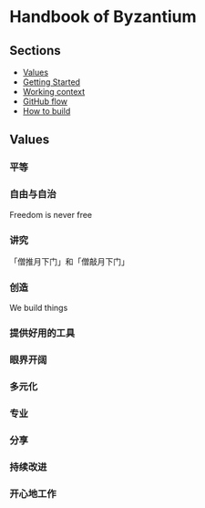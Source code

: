 # Handbook of Byzantium

## Sections
- [Values](https://github.com/ByzantiumTeam/handbook#values)
- [Getting Started](https://github.com/ByzantiumTeam/handbook/blob/master/getting-started.md)
- [Working context](https://github.com/ByzantiumTeam/handbook/blob/master/working-context.md)
- [GitHub flow](https://github.com/ByzantiumTeam/handbook/blob/master/github-flow.md)
- [How to build](https://github.com/ByzantiumTeam/handbook/blob/master/how-to-build.md)


## Values

### 平等

### 自由与自治
Freedom is never free

### 讲究
「僧推月下门」和「僧敲月下门」

### 创造
We build things

### 提供好用的工具

### 眼界开阔

### 多元化

### 专业

### 分享

### 持续改进

### 开心地工作
